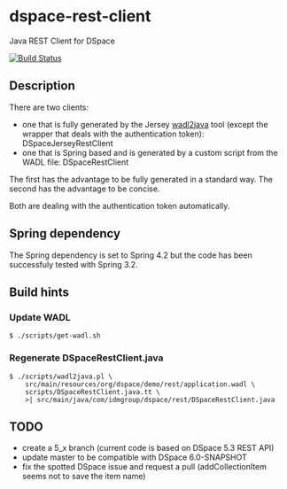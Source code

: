 # dspace-rest-client
Java REST Client for DSpace

[![Build Status](https://travis-ci.org/idmgroup/dspace-rest-client.svg?branch=master)](https://travis-ci.org/idmgroup/dspace-rest-client)

## Description

There are two clients:

* one that is fully generated by the Jersey [wadl2java](https://wadl.java.net/wadl2java.html) tool
(except the wrapper that deals with the authentication token): DSpaceJerseyRestClient
* one that is Spring based and is generated by a custom script from the WADL file: DSpaceRestClient

The first has the advantage to be fully generated in a standard way. The second has the advantage to be concise.

Both are dealing with the authentication token automatically.

## Spring dependency

The Spring dependency is set to Spring 4.2 but the code has been successfuly tested with Spring 3.2.

## Build hints

### Update WADL

```
$ ./scripts/get-wadl.sh
```


### Regenerate DSpaceRestClient.java

```
$ ./scripts/wadl2java.pl \
    src/main/resources/org/dspace/demo/rest/application.wadl \
    scripts/DSpaceRestClient.java.tt \
    >| src/main/java/com/idmgroup/dspace/rest/DSpaceRestClient.java
```

## TODO

* create a 5_x branch (current code is based on DSpace 5.3 REST API)
* update master to be compatible with DSpace 6.0-SNAPSHOT
* fix the spotted DSpace issue and request a pull (addCollectionItem seems not to save the item name)

